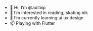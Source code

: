 - 👋 Hi, I’m @aditiiip
- 👀 I’m interested in reading, skating idk
- 🌱 I’m currently learning ui ux design
- 📫 Playing with Flutter


<!---
aditiiip/aditiiip is a ✨ special ✨ repository because its `README.md` (this file) appears on your GitHub profile.
You can click the Preview link to take a look at your changes.
--->
